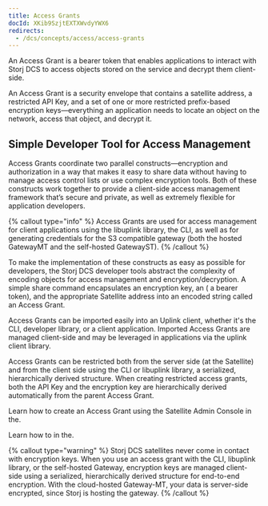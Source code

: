```yaml
---
title: Access Grants
docId: XKib9SzjtEXTXWvdyYWX6
redirects:
  - /dcs/concepts/access/access-grants
---
```


An Access Grant is a bearer token that enables applications to interact with Storj DCS to access objects stored on the service and decrypt them client-side.

An Access Grant is a security envelope that contains a satellite address, a restricted API Key, and a set of one or more restricted prefix-based encryption keys—everything an application needs to locate an object on the network, access that object, and decrypt it.&#x20;

## Simple Developer Tool for Access Management

Access Grants coordinate two parallel constructs—encryption and authorization in a way that makes it easy to share data without having to manage access control lists or use complex encryption tools. Both of these constructs work together to provide a client-side access management framework that’s secure and private, as well as extremely flexible for application developers.

{% callout type="info"  %}
Access Grants are used for access management for client applications using the libuplink library, the CLI, as well as for generating credentials for the S3 compatible gateway (both the hosted GatewayMT and the self-hosted GatewayST).
{% /callout %}

To make the implementation of these constructs as easy as possible for developers, the Storj DCS developer tools abstract the complexity of encoding objects for access management and encryption/decryption. A simple share command encapsulates an encryption key, an [](docId:XOtletuYWGeA2Om86yvwA) ( a bearer token), and the appropriate Satellite address into an encoded string called an Access Grant.&#x20;

Access Grants can be imported easily into an Uplink client, whether it's the CLI, developer library, or a client application. Imported Access Grants are managed client-side and may be leveraged in applications via the uplink client library.

Access Grants can be restricted both from the server side (at the Satellite) and from the client side using the CLI or libuplink library, a serialized, hierarchically derived structure. When creating restricted access grants, both the API Key and the encryption key are hierarchically derived automatically from the parent Access Grant.

Learn how to create an Access Grant using the Satellite Admin Console in the[](docId:nGzxQBhV8nx5Pukj6O0zT).

Learn how to [](docId:OXSINcFRuVMBacPvswwNU) in the[](docId:TbMdOGCAXNWyPpQmH6EOq).&#x20;

{% callout type="warning"  %}
Storj DCS satellites never come in contact with encryption keys. When you use an access grant with the CLI, libuplink library, or the self-hosted Gateway, encryption keys are managed client-side using a serialized, hierarchically derived structure for end-to-end encryption. With the cloud-hosted Gateway-MT, your data is server-side encrypted, since Storj is hosting the gateway.
{% /callout %}
